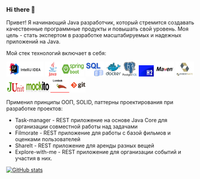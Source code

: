 ### Hi there 👋

<!--
**AleksandrIsa4/AleksandrIsa4** is a ✨ _special_ ✨ repository because its `README.md` (this file) appears on your GitHub profile.

Here are some ideas to get you started:

- 🔭 I’m currently working on ...
- 🌱 I’m currently learning ...
- 👯 I’m looking to collaborate on ...
- 🤔 I’m looking for help with ...
- 💬 Ask me about ...
- 📫 How to reach me: ...
- 😄 Pronouns: ...
- ⚡ Fun fact: ...
-->

Привет! Я начинающий Java разработчик, который стремится создавать качественные программные продукты и повышать свой уровень. Моя цель - стать экспертом в разработке масштабируемых и надежных приложений на Java.

Мой стек технологий включает в себя:
  
<div id="icons">
  <img src="IntelliJ_IDEA_logo.png" title="IntelliJ" alt="IntelliJ" width="100" height="40"/>
  <img src="https://github.com/devicons/devicon/blob/master/icons/java/java-original-wordmark.svg?raw=true" alt="Java" width="40" height="40"/>
  <img src="Spring_boot_icon.jpeg" title="Spring Boot" alt="Spring Boot" width="60" height="40"/>
  <img src="SQL_icon.jpg" title="SQL" alt="SQL" width="50" height="40"/>
  <img src="https://github.com/devicons/devicon/blob/master/icons/docker/docker-original-wordmark.svg?raw=true" title="Docker" alt="Docker" width="40" height="40"/>
  <img src="https://github.com/devicons/devicon/blob/master/icons/postgresql/postgresql-original-wordmark.svg?raw=true" title="PostgreSQL" alt="PostgreSQL" width="40" height="40"/>
  <img src="H2_database_logo.png" title="H2" alt="H2" width="40" height="30"/>
  <img src="Maven_logo.png" title="Maven" alt="Maven" width="50" height="40"/>
  <img src="Hibernate_logo.gif" title="Hibernate" alt="Hibernate" width="50" height="40"/>
  <img src="JUnit_logo.png" title="JUnit" alt="JUnit" width="50" height="30"/>
  <img src="Mockito_Logo.png" title="Mockito" alt="Mockito" width="60" height="30"/>
  <img src="Lombok_logo.png" title="Lombok" alt="Lombok" width="50" height="40"/>
  <img src="https://github.com/devicons/devicon/blob/master/icons/git/git-original-wordmark.svg?raw=true" title="Git" alt="Git" width="40" height="40"/>
</div>
  
  

Применил принципы ООП, SOLID, паттерны проектирования при разработке проектов:
- Task-manager - REST приложение на основе Java Core для организации совместной работы над задачами
- Filmorate - REST приложение для работы с базой фильмов и оценками пользователей
- ShareIt - REST приложение для аренды разных вещей
- Explore-with-me - REST приложение для организации событий и участия в них.

[![GitHub stats](https://github-readme-stats.vercel.app/api?username=AleksandrIsa4)](https://github.com/AleksandrIsa4/github-readme-stats)
